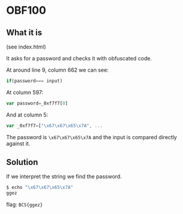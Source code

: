 # OBF100

## What it is

(see index.html)

It asks for a password and checks it with obfuscated code.

At around line 9, column 662 we can see:
```js
if(password=== input)
```

At column 597:
```js
var password=_0xf7f7[0]
```

And at column 5:
```js
var _0xf7f7=["\x67\x67\x65\x7A", ...
```

The password is ```\x67\x67\x65\x7A``` and the input is compared directly against it.

## Solution

If we interpret the string we find the password.

```bash
$ echo "\x67\x67\x65\x7A"
ggez
```

flag: ```BCS{ggez}```
